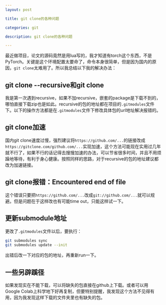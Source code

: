 ```yaml
---
layout: post

title: git clone的各种问题

categories: git

description: git clone的各种问题

---
```


最近做项目，论文的源码竟然是用lua写的，我才知道有torch这个东西，不是PyTorch。关键是这个环境配置太要命了，命令本身很简单，但是因为国内的原因，`git clone`太难用了。所以我总结以下我的解决办法：

## git clone --recursive和git clone

我是第一次遇到recursive，如果不加recursive，嵌套的package是下载不到的，哪怕直接下载zip也是如此。recursive的包的地址都在项目的`.gitmodules`文件下。以下的操作方法都是在`.gitmodules`文件下修改具体包的url地址解决报错的。

## git clone加速

国内git clone速度过慢，强烈建议将`https://github.com/...`的链接改成`https://gitclone.com/github.com/...`实现加速，这个方法可能现在实用过几年就不行了，如果不行的话记得去搜搜加速的办法，可以节省很多时间，并且不用烦躁地等待，有利于身心健康。按照同样的思路，对于recursive的包的地址建议都改为加速链接。

## git clone报错：Encountered end of file

这个错误只要把`https://github.com/...`改成`git://github.com/...`就可以规避。但是问题在于这样改也有可能time out，只能这样试一下。

## 更新submodule地址

更改了`.gitmodules`文件以后，要执行：

```bash
git submodules sync
git submodules update --init
```

出错后改一下对应的包的地址，再重新run一下。

## 一些另辟蹊径

如果发现实在不能下载，可以将缺失的包直接在github上下载。或者可以用Google Colab上科学地下好再复制，但要特别提醒，我发现这个方法不见得有用，因为我发现这样下载的文件夹里也有缺失的包。